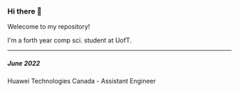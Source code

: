 ### Hi there 👋

Welecome to my repository!

I'm a forth year comp sci. student at UofT.

-----

##### June 2022 
Huawei Technologies Canada - Assistant Engineer
